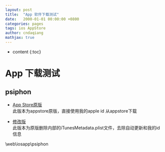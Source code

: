 ```yaml
---
layout: post
title:  "App 软件下载测试"
date:   2000-01-01 00:00:00 +0800
categories: pages
tags: ios AppStore
author: cndaqiang
mathjax: true
---
```

* content
{:toc}






# App 下载测试
## psiphon
- [App Store原版](itms-services://?action=download-manifest&url=https://cndaqiang.github.io/web/iosapp/psiphon/psiphon.plist)
 <br>此版本为appstore原版，直接使用我的apple id 从appstore下载

- [修改版](itms-services://?action=download-manifest&url=https://cndaqiang.github.io/web/iosapp/psiphon/psiphon_noplist.plist)
 <br> 此版本为原版删除内部的iTunesMetadata.plist文件，去除自动更新和我的id信息


\web\iosapp\psiphon

